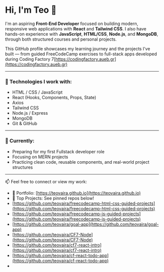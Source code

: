 # Hi, I'm Teo 👋

I'm an aspiring **Front-End Developer** focused on building modern, responsive web applications with **React** and **Tailwind CSS**. I also have hands-on experience with **JavaScript**, **HTML/CSS**, **Node.js**, and **MongoDB**, through both structured courses and personal projects.

This GitHub profile showcases my learning journey and the projects I've built — from guided FreeCodeCamp exercises to full-stack apps developed during Coding Factory 7[https://codingfactory.aueb.gr](https://codingfactory.aueb.gr)

---

### 🚀 Technologies I work with:
- HTML / CSS / JavaScript
- React (Hooks, Components, Props, State)
- Axios
- Tailwind CSS
- Node.js / Express
- MongoDB
- Git & GitHub

---

### 🎯 Currently:
- Preparing for my first Fullstack developer role
- Focusing on MERN projects
- Practicing clean code, reusable components, and real-world project structures

---

📫 Feel free to connect or view my work:
- 💼 Portfolio: [https://teovaira.github.io](https://teovaira.github.io)
- 🧠 Top Projects: See pinned repos below!
- [https://github.com/teovaira/freecodecamp-html-css-guided-projects](https://github.com/teovaira/freecodecamp-html-css-guided-projects)
- [https://github.com/teovaira/freecodecamp-js-guided-projects](https://github.com/teovaira/freecodecamp-js-guided-projects)
- [https://github.com/teovaira/goal-app](https://github.com/teovaira/goal-app)
- [https://github.com/teovaira/CF7-Node](https://github.com/teovaira/CF7-Node)
- [https://github.com/teovaira/cf7-react-intro](https://github.com/teovaira/cf7-react-intro)
- [https://github.com/teovaira/cf-react-todo-app](https://github.com/teovaira/cf-react-todo-app)
- 
